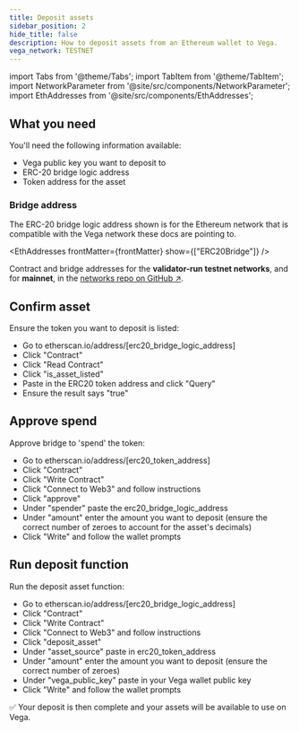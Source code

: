 ```yaml
---
title: Deposit assets
sidebar_position: 2
hide_title: false
description: How to deposit assets from an Ethereum wallet to Vega.
vega_network: TESTNET
---
```


import Tabs from '@theme/Tabs';
import TabItem from '@theme/TabItem';
import NetworkParameter from '@site/src/components/NetworkParameter';
import EthAddresses from '@site/src/components/EthAddresses';

## What you need
You'll need the following information available:
* Vega public key you want to deposit to
* ERC-20 bridge logic address
* Token address for the asset

### Bridge address 
The ERC-20 bridge logic address shown is for the Ethereum network that is compatible with the Vega network these docs are pointing to. 

<EthAddresses frontMatter={frontMatter} show={["ERC20Bridge"]} />

Contract and bridge addresses for the **validator-run testnet networks**, and for **mainnet**, in the [networks repo on GitHub ↗](https://github.com/vegaprotocol/networks).

## Confirm asset
Ensure the token you want to deposit is listed:

* Go to etherscan.io/address/[erc20_bridge_logic_address]
* Click "Contract"
* Click "Read Contract"
* Click "is_asset_listed"
* Paste in the ERC20 token address and click "Query"
* Ensure the result says "true"

## Approve spend
Approve bridge to 'spend' the token:

* Go to etherscan.io/address/[erc20_token_address]
* Click "Contract"
* Click "Write Contract"
* Click "Connect to Web3" and follow instructions
* Click "approve"
* Under "spender" paste the erc20_bridge_logic_address
* Under "amount" enter the amount you want to deposit (ensure the correct number of zeroes to account for the asset's decimals)
* Click "Write" and follow the wallet prompts

## Run deposit function
Run the deposit asset function:

* Go to etherscan.io/address/[erc20_bridge_logic_address]
* Click "Contract"
* Click "Write Contract"
* Click "Connect to Web3" and follow instructions
* Click "deposit_asset"
* Under "asset_source" paste in erc20_token_address
* Under "amount" enter the amount you want to deposit (ensure the correct number of zeroes)
* Under "vega_public_key" paste in your Vega wallet public key
* Click "Write" and follow the wallet prompts

✅ Your deposit is then complete and your assets will be available to use on Vega.
